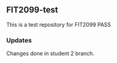 ## FIT2099-test

This is a test repository for FIT2099 PASS

###  Updates

Changes done in student 2 branch.